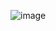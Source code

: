 ![image](https://github.com/lcfrateschi/flexcapital/assets/47075313/2262169c-f86b-4f11-875d-86c4b37d9963)
